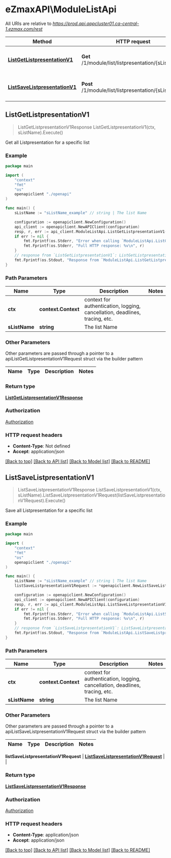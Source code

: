 # eZmaxAPI\ModuleListApi

All URIs are relative to *https://prod.api.appcluster01.ca-central-1.ezmax.com/rest*

Method | HTTP request | Description
------------- | ------------- | -------------
[**ListGetListpresentationV1**](ModuleListApi.md#ListGetListpresentationV1) | **Get** /1/module/list/listpresentation/{sListName} | Get all Listpresentation for a specific list
[**ListSaveListpresentationV1**](ModuleListApi.md#ListSaveListpresentationV1) | **Post** /1/module/list/listpresentation/{sListName} | Save all Listpresentation for a specific list



## ListGetListpresentationV1

> ListGetListpresentationV1Response ListGetListpresentationV1(ctx, sListName).Execute()

Get all Listpresentation for a specific list



### Example

```go
package main

import (
    "context"
    "fmt"
    "os"
    openapiclient "./openapi"
)

func main() {
    sListName := "sListName_example" // string | The list Name

    configuration := openapiclient.NewConfiguration()
    api_client := openapiclient.NewAPIClient(configuration)
    resp, r, err := api_client.ModuleListApi.ListGetListpresentationV1(context.Background(), sListName).Execute()
    if err != nil {
        fmt.Fprintf(os.Stderr, "Error when calling `ModuleListApi.ListGetListpresentationV1``: %v\n", err)
        fmt.Fprintf(os.Stderr, "Full HTTP response: %v\n", r)
    }
    // response from `ListGetListpresentationV1`: ListGetListpresentationV1Response
    fmt.Fprintf(os.Stdout, "Response from `ModuleListApi.ListGetListpresentationV1`: %v\n", resp)
}
```

### Path Parameters


Name | Type | Description  | Notes
------------- | ------------- | ------------- | -------------
**ctx** | **context.Context** | context for authentication, logging, cancellation, deadlines, tracing, etc.
**sListName** | **string** | The list Name | 

### Other Parameters

Other parameters are passed through a pointer to a apiListGetListpresentationV1Request struct via the builder pattern


Name | Type | Description  | Notes
------------- | ------------- | ------------- | -------------


### Return type

[**ListGetListpresentationV1Response**](ListGetListpresentationV1Response.md)

### Authorization

[Authorization](../README.md#Authorization)

### HTTP request headers

- **Content-Type**: Not defined
- **Accept**: application/json

[[Back to top]](#) [[Back to API list]](../README.md#documentation-for-api-endpoints)
[[Back to Model list]](../README.md#documentation-for-models)
[[Back to README]](../README.md)


## ListSaveListpresentationV1

> ListSaveListpresentationV1Response ListSaveListpresentationV1(ctx, sListName).ListSaveListpresentationV1Request(listSaveListpresentationV1Request).Execute()

Save all Listpresentation for a specific list



### Example

```go
package main

import (
    "context"
    "fmt"
    "os"
    openapiclient "./openapi"
)

func main() {
    sListName := "sListName_example" // string | The list Name
    listSaveListpresentationV1Request := *openapiclient.NewListSaveListpresentationV1Request([]openapiclient.ListpresentationRequest{*openapiclient.NewListpresentationRequest("SListpresentationDescription_example", "bField1 eq true and iField2 gte 0 and iField2 lte 1000 and sField3 eq 'Other' and eField4 eq 'Paid' and sField5 like '%needle%' and iField6 in '1,2,3' and dtField7 rg '=m,=3mm'", "SListpresentationOrderby_example", []string{"ASColumnName_example"}, int32(100), int32(0), false)}) // ListSaveListpresentationV1Request | 

    configuration := openapiclient.NewConfiguration()
    api_client := openapiclient.NewAPIClient(configuration)
    resp, r, err := api_client.ModuleListApi.ListSaveListpresentationV1(context.Background(), sListName).ListSaveListpresentationV1Request(listSaveListpresentationV1Request).Execute()
    if err != nil {
        fmt.Fprintf(os.Stderr, "Error when calling `ModuleListApi.ListSaveListpresentationV1``: %v\n", err)
        fmt.Fprintf(os.Stderr, "Full HTTP response: %v\n", r)
    }
    // response from `ListSaveListpresentationV1`: ListSaveListpresentationV1Response
    fmt.Fprintf(os.Stdout, "Response from `ModuleListApi.ListSaveListpresentationV1`: %v\n", resp)
}
```

### Path Parameters


Name | Type | Description  | Notes
------------- | ------------- | ------------- | -------------
**ctx** | **context.Context** | context for authentication, logging, cancellation, deadlines, tracing, etc.
**sListName** | **string** | The list Name | 

### Other Parameters

Other parameters are passed through a pointer to a apiListSaveListpresentationV1Request struct via the builder pattern


Name | Type | Description  | Notes
------------- | ------------- | ------------- | -------------

 **listSaveListpresentationV1Request** | [**ListSaveListpresentationV1Request**](ListSaveListpresentationV1Request.md) |  | 

### Return type

[**ListSaveListpresentationV1Response**](ListSaveListpresentationV1Response.md)

### Authorization

[Authorization](../README.md#Authorization)

### HTTP request headers

- **Content-Type**: application/json
- **Accept**: application/json

[[Back to top]](#) [[Back to API list]](../README.md#documentation-for-api-endpoints)
[[Back to Model list]](../README.md#documentation-for-models)
[[Back to README]](../README.md)

